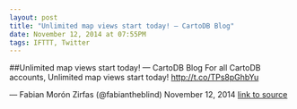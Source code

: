 ```yaml
---
layout: post
title: "Unlimited map views start today! — CartoDB Blog"
date: November 12, 2014 at 07:55PM
tags: IFTTT, Twitter
---
```

##Unlimited map views start today! — CartoDB Blog
For all CartoDB accounts, Unlimited map views start today! http://t.co/TPs8pGhbYu

— Fabian Morón Zirfas (@fabiantheblind) November 12, 2014
[link to source](http://ift.tt/10SjH16) 
